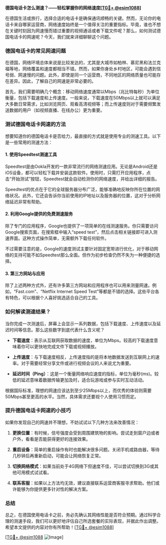 **德国电话卡怎么测速？——轻松掌握你的网络速度[[TG💪+ @esim1088](https://t.me/s/esim1088)]**

在德国生活或旅行，选择合适的电话卡是确保通讯顺畅的关键。然而，无论你的电话卡来自哪家运营商，网络速度始终是一个值得关注的重要指标。毕竟，谁也不想在关键时刻因为网速慢而错过重要的视频通话或者下载文件呢？那么，如何测试德国电话卡的网速呢？今天，我们就来详细聊聊这个问题。

### 德国电话卡的常见网速问题

在德国，网络环境总体来说是比较发达的，尤其是大城市如柏林、慕尼黑和法兰克福等地，网络覆盖和速度都相当不错。然而，如果你身处乡村地区，可能会遇到信号弱、网速慢的问题。此外，即使是同一个运营商，不同地区的网络质量也可能存在差异。因此，了解自己的网速是非常必要的。

首先，我们需要明确几个概念：移动网络速度通常以Mbps（兆比特每秒）为单位衡量，包括下载速度和上传速度。一般来说，下载速度在50Mbps以上就可以满足大多数日常需求，比如浏览网页、观看高清视频等；而上传速度则对于需要频繁发送数据的用户（如视频直播、在线办公）更为重要。

### 测试德国电话卡网速的方法

想要知道你的德国电话卡是否给力，最直接的方式就是使用专业的测速工具。以下是一些常用的测速方法：

#### 1. 使用Speedtest测速工具

Speedtest是由Ookla开发的一款非常流行的网络测速应用。无论是Android还是iOS设备，都可以轻松下载并安装这款软件。使用时，只需打开应用程序，点击“开始测试”按钮，Speedtest就会自动检测你的网络速度，并给出详细的报告。

Speedtest的优点在于它的全球服务器分布广泛，能够准确地反映你所在位置的网络状况。此外，它还会告诉你当前使用的IP地址以及服务器的位置，这对于分析网络延迟非常有帮助。

#### 2. 利用Google提供的免费测速服务

除了专门的应用程序，Google也提供了一项简单的在线测速服务。你只需要访问Google搜索页面，在搜索框中输入“speed test”，然后点击相关链接即可进入测速界面。这种方式操作简单，无需额外下载任何软件。

不过需要注意的是，Google的速度测试主要针对固定宽带进行优化，对于移动网络的支持可能不如Speedtest那么全面。但作为初步检查仍然不失为一种便捷的选择。

#### 3. 第三方网站与应用

除了上述两种方式外，还有许多第三方网站和应用程序也可以用来测量网速。例如，“Fast.com”、“Netflix Internet Speed Test”等都是不错的选择。这些平台各有特色，可以根据个人喜好挑选适合自己的工具。

### 如何解读测速结果？

当你完成一次测速后，屏幕上会显示一系列数据，包括下载速度、上传速度以及延迟时间等信息。那么这些数字到底代表什么含义呢？

- **下载速度**：表示从互联网获取数据的速度，单位为Mbps。较高的下载速度意味着你可以更快地完成文件下载或视频播放。
  
- **上传速度**：与下载速度相反，上传速度指的是将本地数据发送到互联网上的速率。对于需要经常分享文件或进行视频会议的人来说尤为重要。
  
- **延迟时间（Ping）**：这是一个衡量网络响应速度的指标，单位为毫秒(ms)。较低的延迟意味着数据传输更加及时，适合玩游戏或参与实时互动活动。

根据国际标准，理想的网速应该达到至少25Mbps以上，而优秀的体验则需要50Mbps甚至更高的水平。当然，具体需求还要视个人使用习惯而定。

### 提升德国电话卡网速的小技巧

如果你发现自己的网速并不理想，不妨试试以下几种方法来改善情况：

1. **更换位置**：有时候，信号强度会受到周围建筑物的影响。尝试走到窗户边或者户外，看看是否能获得更好的连接效果。
   
2. **重启设备**：简单的重启操作有时也能解决很多问题。关闭手机或路由器，等待几秒钟后再重新启动，可能会让网络恢复正常。
   
3. **切换网络模式**：如果当前处于4G网络下但速度不佳，可以尝试切换到3G或其他可用模式试试看。

4. **联系客服**：如果以上方法均无效，建议直接联系运营商客服寻求帮助。他们或许能够为你提供更多针对性的解决方案。

### 总结

总之，在德国使用电话卡之前，务必先确认其网络性能是否符合预期。通过科学合理的测速手段，我们可以更好地评估自己所选套餐的实际表现，并据此作出调整。希望本文提供的内容对你有所帮助！[[TG💪+ @esim1088](https://t.me/s/esim1088)]

[[TG💪+ @esim1088](https://t.me/s/esim1088) ![Image](https://i.postimg.cc/4NQfJmqS/Snipaste-2025-05-13-00-14-12.png)]